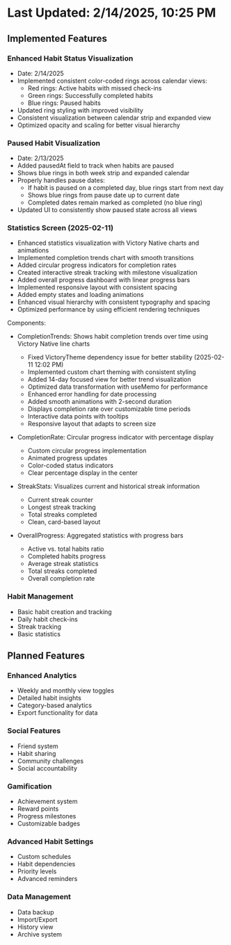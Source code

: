 # Last Updated: 2/14/2025, 10:25 PM

## Implemented Features

### Enhanced Habit Status Visualization
- Date: 2/14/2025
- Implemented consistent color-coded rings across calendar views:
  - Red rings: Active habits with missed check-ins
  - Green rings: Successfully completed habits
  - Blue rings: Paused habits
- Updated ring styling with improved visibility
- Consistent visualization between calendar strip and expanded view
- Optimized opacity and scaling for better visual hierarchy

### Paused Habit Visualization
- Date: 2/13/2025
- Added pausedAt field to track when habits are paused
- Shows blue rings in both week strip and expanded calendar
- Properly handles pause dates:
  - If habit is paused on a completed day, blue rings start from next day
  - Shows blue rings from pause date up to current date
  - Completed dates remain marked as completed (no blue ring)
- Updated UI to consistently show paused state across all views

### Statistics Screen (2025-02-11)
- Enhanced statistics visualization with Victory Native charts and animations
- Implemented completion trends chart with smooth transitions
- Added circular progress indicators for completion rates
- Created interactive streak tracking with milestone visualization
- Added overall progress dashboard with linear progress bars
- Implemented responsive layout with consistent spacing
- Added empty states and loading animations
- Enhanced visual hierarchy with consistent typography and spacing
- Optimized performance by using efficient rendering techniques

Components:
- CompletionTrends: Shows habit completion trends over time using Victory Native line charts
  - Fixed VictoryTheme dependency issue for better stability (2025-02-11 12:02 PM)
  - Implemented custom chart theming with consistent styling
  - Added 14-day focused view for better trend visualization
  - Optimized data transformation with useMemo for performance
  - Enhanced error handling for date processing
  - Added smooth animations with 2-second duration
  - Displays completion rate over customizable time periods
  - Interactive data points with tooltips
  - Responsive layout that adapts to screen size

- CompletionRate: Circular progress indicator with percentage display
  - Custom circular progress implementation
  - Animated progress updates
  - Color-coded status indicators
  - Clear percentage display in the center

- StreakStats: Visualizes current and historical streak information
  - Current streak counter
  - Longest streak tracking
  - Total streaks completed
  - Clean, card-based layout

- OverallProgress: Aggregated statistics with progress bars
  - Active vs. total habits ratio
  - Completed habits progress
  - Average streak statistics
  - Total streaks completed
  - Overall completion rate

### Habit Management
- Basic habit creation and tracking
- Daily habit check-ins
- Streak tracking
- Basic statistics

## Planned Features

### Enhanced Analytics
- Weekly and monthly view toggles
- Detailed habit insights
- Category-based analytics
- Export functionality for data

### Social Features
- Friend system
- Habit sharing
- Community challenges
- Social accountability

### Gamification
- Achievement system
- Reward points
- Progress milestones
- Customizable badges

### Advanced Habit Settings
- Custom schedules
- Habit dependencies
- Priority levels
- Advanced reminders

### Data Management
- Data backup
- Import/Export
- History view
- Archive system